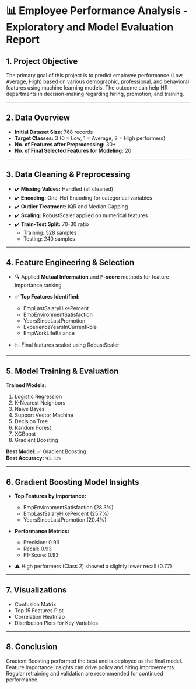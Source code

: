 # 📊 Employee Performance Analysis - Exploratory and Model Evaluation Report

## 1. Project Objective
The primary goal of this project is to predict employee performance (Low, Average, High) based on various demographic, professional, and behavioral features using machine learning models. The outcome can help HR departments in decision-making regarding hiring, promotion, and training.

---

## 2. Data Overview

- **Initial Dataset Size:** 768 records
- **Target Classes:** 3 (0 = Low, 1 = Average, 2 = High performers)
- **No. of Features after Preprocessing:** 30+
- **No. of Final Selected Features for Modeling:** 20

---

## 3. Data Cleaning & Preprocessing

- ✔️ **Missing Values:** Handled (all cleaned)
- ✔️ **Encoding:** One-Hot Encoding for categorical variables
- ✔️ **Outlier Treatment:** IQR and Median Capping
- ✔️ **Scaling:** RobustScaler applied on numerical features
- ✔️ **Train-Test Split:** 70-30 ratio
  - Training: 528 samples
  - Testing: 240 samples

---

## 4. Feature Engineering & Selection

- 🔍 Applied **Mutual Information** and **F-score** methods for feature importance ranking
- ✅ **Top Features Identified:**
  - EmpLastSalaryHikePercent
  - EmpEnvironmentSatisfaction
  - YearsSinceLastPromotion
  - ExperienceYearsInCurrentRole
  - EmpWorkLifeBalance

- 📉 Final features scaled using RobustScaler

---

## 5. Model Training & Evaluation

**Trained Models:**
1. Logistic Regression
2. K-Nearest Neighbors
3. Naive Bayes
4. Support Vector Machine
5. Decision Tree
6. Random Forest
7. XGBoost
8. Gradient Boosting

**Best Model:** ✅ Gradient Boosting  
**Best Accuracy:** `93.33%`

---

## 6. Gradient Boosting Model Insights

- **Top Features by Importance:**
  - EmpEnvironmentSatisfaction (28.3%)
  - EmpLastSalaryHikePercent (25.7%)
  - YearsSinceLastPromotion (20.4%)

- **Performance Metrics:**
  - Precision: 0.93
  - Recall: 0.93
  - F1-Score: 0.93

- ⚠️ High performers (Class 2) showed a slightly lower recall (0.77)

---

## 7. Visualizations

- Confusion Matrix
- Top 15 Features Plot
- Correlation Heatmap
- Distribution Plots for Key Variables

---

## 8. Conclusion

Gradient Boosting performed the best and is deployed as the final model. Feature importance insights can drive policy and hiring improvements. Regular retraining and validation are recommended for continued performance.


